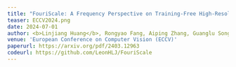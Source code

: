 ```yaml
---
title: "FouriScale: A Frequency Perspective on Training-Free High-Resolution Image Synthesis"
teaser: ECCV2024.png
date: 2024-07-01
author: <b>Linjiang Huang</b>, Rongyao Fang, Aiping Zhang, Guanglu Song, Si Liu, Yu Liu, Hongsheng Li
venue: 'European Conference on Computer Vision (ECCV)'
paperurl: https://arxiv.org/pdf/2403.12963
codeurl: https://github.com/LeonHLJ/FouriScale
---
```

